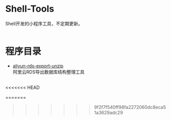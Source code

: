 # Shell-Tools
Shell开发的小程序工具，不定期更新。
<br>
<br>
# 程序目录
* [aliyun-rds-export-unzip](https://github.com/xfdipzone/Shell-Tools/tree/master/aliyun-rds-export-unzip)<br>
阿里云RDS导出数据库结构整理工具
<br>
<<<<<<< HEAD

=======
>>>>>>> 9f2f7f540ff98fa2272060dc8eca51a3629adc29
